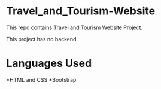 # Travel_and_Tourism-Website

This repo contains Travel and Tourism Website Project.

This project has no backend. 

# Languages Used
*HTML and CSS
*Bootstrap

